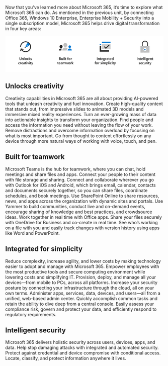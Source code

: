 Now that you’ve learned more about Microsoft 365, it’s time to explore what Microsoft 365 can do. As mentioned in the previous unit, by connecting Office 365, Windows 10 Enterprise, Enterprise Mobility + Security into a single subscription model, Microsoft 365 helps drive digital transformation in four key areas: 

![The value of connecting cloude services](../media/3-connected-clouds.png)

## Unlocks creativity 
Creativity capabilities in Microsoft 365 are all about providing AI-powered tools that unleash creativity and fuel innovation. Create high-quality content that stands out, from impressive slides to animated 3D models and immersive mixed reality experiences. Turn an ever-growing mass of data into actionable insights to transform your organization. Find people and access the information you need without leaving the flow of your work. Remove distractions and overcome information overload by focusing on what is most important. Go from thought to content effortlessly on any device through more natural ways of working with voice, touch, and pen.

## Built for teamwork 
Microsoft Teams is the hub for teamwork, where you can chat, hold meetings and share files and apps. Connect your people to their content with file storage and sharing. Connect and collaborate wherever you go with Outlook for iOS and Android, which brings email, calendar, contacts and documents securely together, so you can share files, coordinate schedules, and book meetings. Use SharePoint Online to share resources, news, and apps across the organization with dynamic sites and portals. Use Yammer to build communities, conduct live and on-demand events, encourage sharing of knowledge and best practices, and crowdsource ideas. Work together in real time with Office apps. Share your files securely with OneDrive for Business and co-create in real time. See who’s working on a file with you and easily track changes with version history using apps like Word and PowerPoint.

## Integrated for simplicity 
Reduce complexity, increase agility, and lower costs by making technology easier to adopt and manage with Microsoft 365. Empower employees with the most productive tools and secure computing environment while lowering costs and simplifying IT. Provision, deploy, and manage all your devices―from mobile to PCs, across all platforms. Increase your security posture by connecting your infrastructure through the cloud, all on your own terms. Administer apps, services, data, devices, and users―all from a unified, web-based admin center. Quickly accomplish common tasks and retain the ability to dive deep from a central console. Easily assess your compliance risk, govern and protect your data, and efficiently respond to regulatory requirements.

## Intelligent security 
Microsoft 365 delivers holistic security across users, devices, apps, and data. Help stop damaging attacks with integrated and automated security. Protect against credential and device compromise with conditional access. Locate, classify, and protect information anywhere it lives. 